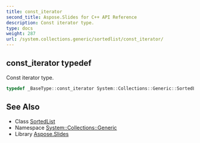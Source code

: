 ```yaml
---
title: const_iterator
second_title: Aspose.Slides for C++ API Reference
description: Const iterator type.
type: docs
weight: 287
url: /system.collections.generic/sortedlist/const_iterator/
---
```

## const_iterator typedef


Const iterator type.

```cpp
typedef _BaseType::const_iterator System::Collections::Generic::SortedList< TKey, TValue >::const_iterator
```

## See Also

* Class [SortedList](../)
* Namespace [System::Collections::Generic](../../)
* Library [Aspose.Slides](../../../)